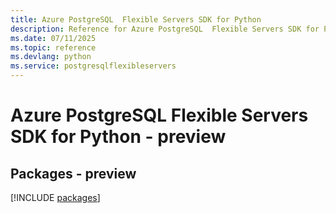 ```yaml
---
title: Azure PostgreSQL  Flexible Servers SDK for Python
description: Reference for Azure PostgreSQL  Flexible Servers SDK for Python
ms.date: 07/11/2025
ms.topic: reference
ms.devlang: python
ms.service: postgresqlflexibleservers
---
```

# Azure PostgreSQL  Flexible Servers SDK for Python - preview
## Packages - preview
[!INCLUDE [packages](postgresql--flexible-servers-index.md)]